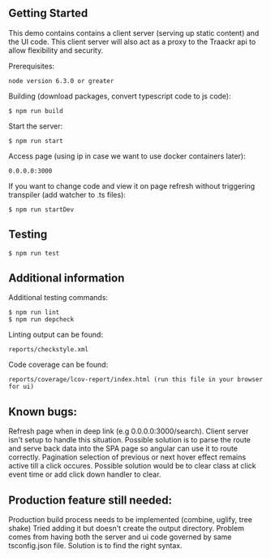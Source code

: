 ## Getting Started

This demo contains contains a client server (serving up static content) and the UI code. This client server will also act as a proxy to the Traackr api to allow flexibility and security.

Prerequisites:

```
node version 6.3.0 or greater
```

Building (download packages, convert typescript code to js code):

```
$ npm run build
```

Start the server:

```
$ npm run start
```

Access page (using ip in case we want to use docker containers later):

```
0.0.0.0:3000
```

If you want to change code and view it on page refresh without triggering transpiler (add watcher to .ts files):

```
$ npm run startDev
```

## Testing

```
$ npm run test
```

## Additional information

Additional testing commands:

```
$ npm run lint
$ npm run depcheck
```

Linting output can be found:

```
reports/checkstyle.xml
```

Code coverage can be found:

```
reports/coverage/lcov-report/index.html (run this file in your browser for ui)
```

## Known bugs:

Refresh page when in deep link (e.g 0.0.0.0:3000/search). Client server isn't setup to handle this situation. Possible solution is to parse the route and serve back data into the SPA page so angular can use it to route correctly.
Pagination selection of previous or next hover effect remains active till a click occures. Possible solution would be to clear class at click event time or add click down handler to clear.


## Production feature still needed:

Production build process needs to be implemented (combine, uglify, tree shake)
Tried adding it but doesn't create the output directory. Problem comes from having both the server and ui code governed by same tsconfig.json file. Solution is to find the right syntax.